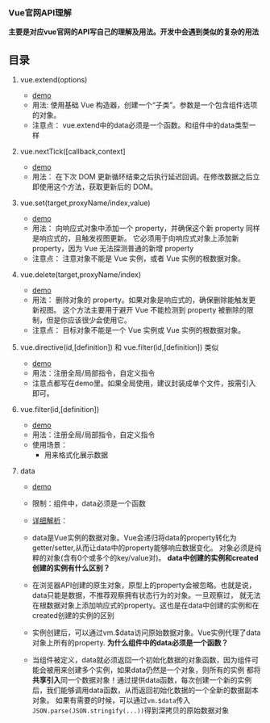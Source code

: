 ### Vue官网API理解

**主要是对应vue官网的API写自己的理解及用法。开发中会遇到类似的复杂的用法**

## 目录

1. vue.extend(options)

    - [demo](https://github.com/dreamITGirl/vueAPI/blob/main/extend.html)
    - 用法:
    使用基础 Vue 构造器，创建一个“子类”。参数是一个包含组件选项的对象。
    - 注意点：
    vue.extend中的data必须是一个函数。和组件中的data类型一样

2. vue.nextTick([callback,context]

    - [demo](https://github.com/dreamITGirl/vueAPI/blob/main/nextTick.html)
    - 用法：
    在下次 DOM 更新循环结束之后执行延迟回调。在修改数据之后立即使用这个方法，获取更新后的 DOM。

3. vue.set(target,proxyName/index,value)

   - [demo](https://github.com/dreamITGirl/vueAPI/blob/main/set.html)
   - 用法：
   向响应式对象中添加一个 property，并确保这个新 property 同样是响应式的，且触发视图更新。
   它必须用于向响应式对象上添加新 property，因为 Vue 无法探测普通的新增 property 
   - 注意点：
   注意对象不能是 Vue 实例，或者 Vue 实例的根数据对象。

4. vue.delete(target,proxyName/index)
    - [demo](https://github.com/dreamITGirl/vueAPI/blob/main/delete.html)
    - 用法：
    删除对象的 property。如果对象是响应式的，确保删除能触发更新视图。
    这个方法主要用于避开 Vue 不能检测到 property 被删除的限制，但是你应该很少会使用它。
    - 注意点：
    目标对象不能是一个 Vue 实例或 Vue 实例的根数据对象。

5. vue.directive(id,[definition]) 和 vue.filter(id,[definition]) 类似
    - [demo](https://github.com/dreamITGirl/vueAPI/blob/main/directive.html)
    - 用法：注册全局/局部指令，自定义指令
    - 注意点都写在demo里。如果全局使用，建议封装成单个文件，按需引入即可。

6. vue.filter(id,[definition])
    - [demo](https://github.com/dreamITGirl/vueAPI/blob/main/filter.html)
    - 用法：注册全局/局部指令，自定义指令
    - 使用场景：
        - 用来格式化展示数据

7. data
   - [demo](https://github.com/dreamITGirl/vueAPI/blob/main/data.html) 
   - 限制：组件中，data必须是一个函数
   - [详细解析](https://cn.vuejs.org/v2/api/#data)：
    - data是Vue实例的数据对象。Vue会递归将data的property转化为getter/setter,从而让data中的property能够响应数据变化。
    对象必须是纯粹的对象(含有0个或多个的key/value对)。 
    **data中创建的实例和created创建的实例有什么区别？**
    - 在浏览器API创建的原生对象，原型上的property会被忽略。也就是说，data只能是数据，不推荐观察拥有状态行为的对象。一旦观察过，
    就无法在根数据对象上添加响应式的property。这也是在data中创建的实例和在created创建的实例的区别

    - 实例创建后，可以通过vm.$data访问原始数据对象。Vue实例代理了data对象上所有的property.
    **为什么组件中的data必须是一个函数？**
    - 当组件被定义，data就必须返回一个初始化数据的对象函数，因为组件可能会被用来创建多个实例，如果data仍然是一个对象，则所有的实例
    都将**共享引入**同一个数据对象！通过提供data函数，每次创建一个新的实例后，我们能够调用data函数，从而返回初始化数据的一个全新的数据副本对象。
    如果有需要的时候，可以通过```vm.$data```传入```JSON.parse(JSON.stringify(...))```得到深拷贝的原始数据对象

    


